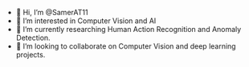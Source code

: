 - 👋 Hi, I’m @SamerAT11
- 👀 I’m interested in Computer Vision and AI
- 🌱 I’m currently researching Human Action Recognition and Anomaly Detection.
- 💞️ I’m looking to collaborate on Computer Vision and deep learning projects.

<!---
SamerAT11/SamerAT11 is a ✨ special ✨ repository because its `README.md` (this file) appears on your GitHub profile.
You can click the Preview link to take a look at your changes.
--->

